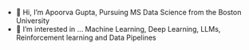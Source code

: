 - 👋 Hi, I’m Apoorva Gupta, Pursuing MS Data Science from the Boston University
- 👀 I’m interested in ... Machine Learning, Deep Learning, LLMs, Reinforcement learning and Data Pipelines

<!---
mr-sesquipedalian/mr-sesquipedalian is a ✨ special ✨ repository because its `README.md` (this file) appears on your GitHub profile.
You can click the Preview link to take a look at your changes.
--->
